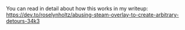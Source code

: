 You can read in detail about how this works in my writeup: https://dev.to/roselynholtz/abusing-steam-overlay-to-create-arbitrary-detours-34k3
